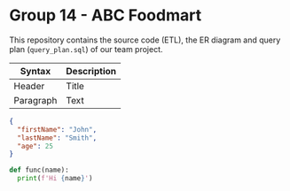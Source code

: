 # Group 14 - ABC Foodmart

This repository contains the source code (ETL), the ER diagram and query plan (`query_plan.sql`) of our team project.

| Syntax | Description |
| ----------- | ----------- |
| Header | Title |
| Paragraph | Text |


```json
{
  "firstName": "John",
  "lastName": "Smith",
  "age": 25
}
```


```python
def func(name):
  print(f'Hi {name}')
```


